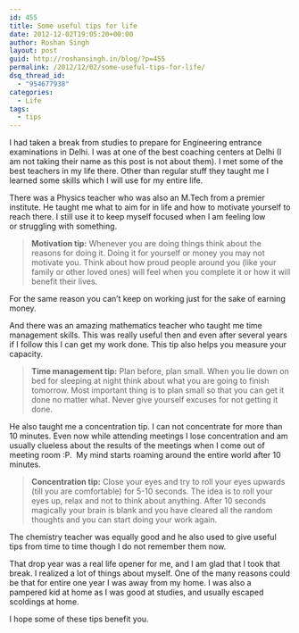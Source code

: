 ```yaml
---
id: 455
title: Some useful tips for life
date: 2012-12-02T19:05:20+00:00
author: Roshan Singh
layout: post
guid: http://roshansingh.in/blog/?p=455
permalink: /2012/12/02/some-useful-tips-for-life/
dsq_thread_id:
  - "954677938"
categories:
  - Life
tags:
  - tips
---
```

I had taken a break from studies to prepare for Engineering entrance examinations in Delhi. I was at one of the best coaching centers at Delhi (I am not taking their name as this post is not about them). I met some of the best teachers in my life there. Other than regular stuff they taught me I learned some skills which I will use for my entire life.

There was a Physics teacher who was also an M.Tech from a premier institute. He taught me what to aim for in life and how to motivate yourself to reach there. I still use it to keep myself focused when I am feeling low or struggling with something.

> **Motivation tip:** Whenever you are doing things think about the reasons for doing it. Doing it for yourself or money you may not motivate you. Think about how proud people around you (like your family or other loved ones) will feel when you complete it or how it will benefit their lives.

For the same reason you can&#8217;t keep on working just for the sake of earning money.

And there was an amazing mathematics teacher who taught me time management skills. This was really useful then and even after several years if I follow this I can get my work done. This tip also helps you measure your capacity.

> **Time management tip:** Plan before, plan small. When you lie down on bed for sleeping at night think about what you are going to finish tomorrow. Most important thing is to plan small so that you can get it done no matter what. Never give yourself excuses for not getting it done.

He also taught me a concentration tip. I can not concentrate for more than 10 minutes. Even now while attending meetings I lose concentration and am usually clueless about the results of the meetings when I come out of meeting room :P.  My mind starts roaming around the entire world after 10 minutes.

> **Concentration tip:** Close your eyes and try to roll your eyes upwards (till you are comfortable) for 5-10 seconds. The idea is to roll your eyes up, relax and not to think about anything. After 10 seconds magically your brain is blank and you have cleared all the random thoughts and you can start doing your work again.

The chemistry teacher was equally good and he also used to give useful tips from time to time though I do not remember them now.

That drop year was a real life opener for me, and I am glad that I took that break. I realized a lot of things about myself. One of the many reasons could be that for entire one year I was away from my home. I was also a pampered kid at home as I was good at studies, and usually escaped scoldings at home.

I hope some of these tips benefit you.